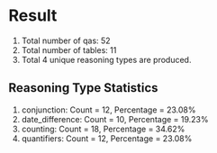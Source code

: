 # Result<br/>
1. Total number of qas: 52<br/>
2. Total number of tables: 11<br/>
3. Total 4 unique reasoning types are produced.<br/>
## **Reasoning Type Statistics**<br/>
1. conjunction: Count = 12, Percentage = 23.08%<br/>
2. date_difference: Count = 10, Percentage = 19.23%<br/>
3. counting: Count = 18, Percentage = 34.62%<br/>
4. quantifiers: Count = 12, Percentage = 23.08%<br/>
